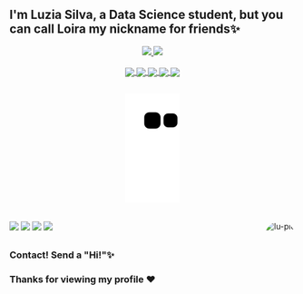 ## I'm Luzia Silva, a Data Science student, but you can call Loira my nickname for friends✨
<div align="center">
  <a href="https://github.com/Luzia-Silva">
  <img height="150em" src="https://github-readme-stats.vercel.app/api?username=Luzia-Silva&show_icons=true&theme=dracula&include_all_commits=true&count_private=true"/>
  <img height="150em" src="https://github-readme-stats.vercel.app/api/top-langs/?username=Luzia-Silva&layout=compact&langs_count=7&theme=dracula"/>
</div>
<div align="center">
  <div style="display: inline_block"><br>
    <img align="center" height="30" margin-bottom="1rem" src="https://img.shields.io/badge/JavaScript-323330?style=for-the-badge&logo=javascript&logoColor=F7DF1E">
    <img align="center"  height="30" margin-bottom="1rem" src="https://img.shields.io/badge/HTML5-E34F26?style=for-the-badge&logo=html5&logoColor=white">
    <img align="center"  height="30" margin-bottom="1rem"  src="https://img.shields.io/badge/CSS3-1572B6?style=for-the-badge&logo=css3&logoColor=white">
    <img align="center"  height="30" margin-bottom="1rem" src="https://img.shields.io/badge/Python-14354C?style=for-the-badge&logo=python&logoColor=white">
    <img align="center"  height="30" margin-bottom="1rem"  src="https://img.shields.io/badge/C%2B%2B-00599C?style=for-the-badge&logo=c%2B%2B&logoColor=white">
   </div>

  ##
 
  ![Snake animation](https://github.com/rafaballerini/rafaballerini/blob/output/github-contribution-grid-snake.svg)
</div>
  
<div style="display: inline_block"><br>
      <a href="https://www.instagram.com/luziabreu_/?hl=pt-br" target="_blank"><img src="https://img.shields.io/badge/-Instagram-%23E4405F?style=for-the-badge&logo=instagram&logoColor=white" target="_blank"></a>
    <a href = "mailto:aluziagabriela@gmail.com"><img src="https://img.shields.io/badge/Gmail-D14836?style=for-the-badge&logo=gmail&logoColor=white" target="_blank"></a>
    <a href="https://www.linkedin.com/in/silva-luzia/" target="_blank"><img src="https://img.shields.io/badge/-LinkedIn-%230077B5?style=for-the-badge&logo=linkedin&logoColor=white" target="_blank"></a>
     <a href="https://discord.com/channels/Luzia-Silva#7746" target="_blank"><img src="https://img.shields.io/badge/Discord-7289DA?style=for-the-badge&logo=discord&logoColor=white" target="_blank"></a> 
  <img align="right" alt="lu-pic" height="150" style="border-radius:50px;"  src="https://share-cdn.picrew.me/shareImg/org/202112/338224_1RcwpQ75.png">
  
  ## 
  
  <h3>Contact! Send a "Hi!"✨ </h3>
  <h3>Thanks for viewing my profile ❤</h3>
</div>
